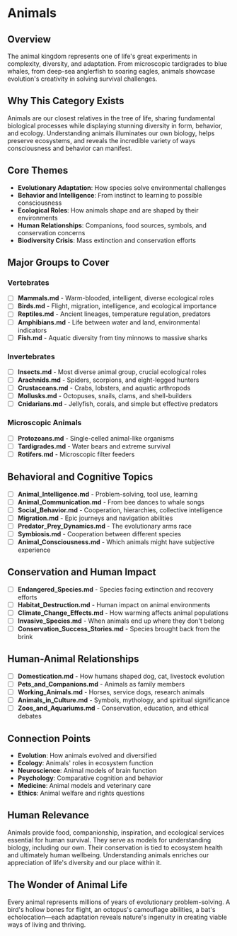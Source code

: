 # Animals

## Overview
The animal kingdom represents one of life's great experiments in complexity, diversity, and adaptation. From microscopic tardigrades to blue whales, from deep-sea anglerfish to soaring eagles, animals showcase evolution's creativity in solving survival challenges.

## Why This Category Exists
Animals are our closest relatives in the tree of life, sharing fundamental biological processes while displaying stunning diversity in form, behavior, and ecology. Understanding animals illuminates our own biology, helps preserve ecosystems, and reveals the incredible variety of ways consciousness and behavior can manifest.

## Core Themes
- **Evolutionary Adaptation**: How species solve environmental challenges
- **Behavior and Intelligence**: From instinct to learning to possible consciousness
- **Ecological Roles**: How animals shape and are shaped by their environments
- **Human Relationships**: Companions, food sources, symbols, and conservation concerns
- **Biodiversity Crisis**: Mass extinction and conservation efforts

## Major Groups to Cover

### Vertebrates
- [ ] **Mammals.md** - Warm-blooded, intelligent, diverse ecological roles
- [ ] **Birds.md** - Flight, migration, intelligence, and ecological importance
- [ ] **Reptiles.md** - Ancient lineages, temperature regulation, predators
- [ ] **Amphibians.md** - Life between water and land, environmental indicators
- [ ] **Fish.md** - Aquatic diversity from tiny minnows to massive sharks

### Invertebrates
- [ ] **Insects.md** - Most diverse animal group, crucial ecological roles
- [ ] **Arachnids.md** - Spiders, scorpions, and eight-legged hunters
- [ ] **Crustaceans.md** - Crabs, lobsters, and aquatic arthropods
- [ ] **Mollusks.md** - Octopuses, snails, clams, and shell-builders
- [ ] **Cnidarians.md** - Jellyfish, corals, and simple but effective predators

### Microscopic Animals
- [ ] **Protozoans.md** - Single-celled animal-like organisms
- [ ] **Tardigrades.md** - Water bears and extreme survival
- [ ] **Rotifers.md** - Microscopic filter feeders

## Behavioral and Cognitive Topics
- [ ] **Animal_Intelligence.md** - Problem-solving, tool use, learning
- [ ] **Animal_Communication.md** - From bee dances to whale songs
- [ ] **Social_Behavior.md** - Cooperation, hierarchies, collective intelligence
- [ ] **Migration.md** - Epic journeys and navigation abilities
- [ ] **Predator_Prey_Dynamics.md** - The evolutionary arms race
- [ ] **Symbiosis.md** - Cooperation between different species
- [ ] **Animal_Consciousness.md** - Which animals might have subjective experience

## Conservation and Human Impact
- [ ] **Endangered_Species.md** - Species facing extinction and recovery efforts
- [ ] **Habitat_Destruction.md** - Human impact on animal environments
- [ ] **Climate_Change_Effects.md** - How warming affects animal populations
- [ ] **Invasive_Species.md** - When animals end up where they don't belong
- [ ] **Conservation_Success_Stories.md** - Species brought back from the brink

## Human-Animal Relationships
- [ ] **Domestication.md** - How humans shaped dog, cat, livestock evolution
- [ ] **Pets_and_Companions.md** - Animals as family members
- [ ] **Working_Animals.md** - Horses, service dogs, research animals
- [ ] **Animals_in_Culture.md** - Symbols, mythology, and spiritual significance
- [ ] **Zoos_and_Aquariums.md** - Conservation, education, and ethical debates

## Connection Points
- **Evolution**: How animals evolved and diversified
- **Ecology**: Animals' roles in ecosystem function
- **Neuroscience**: Animal models of brain function
- **Psychology**: Comparative cognition and behavior
- **Medicine**: Animal models and veterinary care
- **Ethics**: Animal welfare and rights questions

## Human Relevance
Animals provide food, companionship, inspiration, and ecological services essential for human survival. They serve as models for understanding biology, including our own. Their conservation is tied to ecosystem health and ultimately human wellbeing. Understanding animals enriches our appreciation of life's diversity and our place within it.

## The Wonder of Animal Life
Every animal represents millions of years of evolutionary problem-solving. A bird's hollow bones for flight, an octopus's camouflage abilities, a bat's echolocation—each adaptation reveals nature's ingenuity in creating viable ways of living and thriving.

